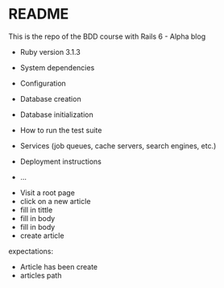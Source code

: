 # README

This is the repo of the BDD course with Rails 6 - Alpha blog

* Ruby version
    3.1.3

* System dependencies

* Configuration

* Database creation

* Database initialization

* How to run the test suite

* Services (job queues, cache servers, search engines, etc.)

* Deployment instructions

* ...

- Visit a root page
- click on a new article
- fill in tittle
- fill in body
- fill in body
- create article

expectations:
- Article has been create
- articles path